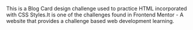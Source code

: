 This is a Blog Card design challenge used to practice HTML incorporated with CSS Styles. It is one of the challenges found in Frontend Mentor - A website that provides a challenge based web development learning.
 

